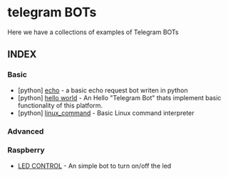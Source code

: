 # telegram BOTs

Here we have a collections of examples of Telegram BOTs

## INDEX

### Basic

* [python] [echo](./echo/) - a basic echo request bot writen in python
* [python] [hello world](./hello_world/) - An Hello "Telegram Bot" thats implement basic functionality of this platform.
* [python] [linux_command](./linux_command/) - Basic Linux command interpreter

### Advanced

### Raspberry

* [LED CONTROL](./rpi_led/) - An simple bot to turn on/off the led


